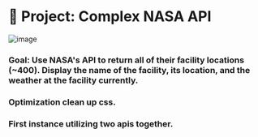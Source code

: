 # 🚀 Project: Complex NASA API
![image](https://user-images.githubusercontent.com/101963767/172077926-f48fa862-31ad-4966-aa24-c7ff84b09dec.png)

### Goal: Use NASA's API to return all of their facility locations (~400). Display the name of the facility, its location, and the weather at the facility currently. 

### Optimization clean up css.

### First instance utilizing two apis together.

